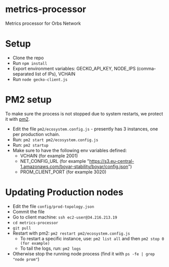 # metrics-processor
Metrics processor for Orbs Network

# Setup
* Clone the repo
* Run `npm install`
* Export environment variables: GECKO_API_KEY, NODE_IPS (comma-separated list of IPs), VCHAIN
* Run `node gecko-client.js`

# PM2 setup
To make sure the process is not stopped due to system restarts, we protect it with [pm2](http://pm2.keymetrics.io/).
* Edit the file `pm2/ecosystem.config.js` - presently has 3 instances, one per production vchain.
* Run: `pm2 start pm2/ecosystem.config.js`
* Run: `pm2 startup`
* Make sure to have the following env variables defined:
  * VCHAIN (for example 2001)
  * NET_CONFIG_URL (for example "https://s3.eu-central-1.amazonaws.com/boyar-stability/boyar/config.json")
  * PROM_CLIENT_PORT (for example 3020)
  
# Updating Production nodes
* Edit the file `config/prod-topology.json`
* Commit the file
* Go to client machine: `ssh ec2-user@34.216.213.19`
* `cd metrics-processor`
* `git pull`
* Restart with pm2: `pm2 restart pm2/ecosystem.config.js`
  * To restart a specific instance, use: `pm2 list all` and then `pm2 stop 0 (for example)`
  * To tail the logs, run: `pm2 logs`
* Otherwise stop the running node process (find it with `ps -fe | grep "node prom"`)